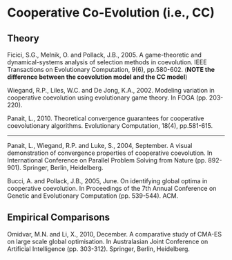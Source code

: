 # Cooperative Co-Evolution (i.e., CC)

## Theory

Ficici, S.G., Melnik, O. and Pollack, J.B., 2005. A game-theoretic and dynamical-systems analysis of selection methods in coevolution. IEEE Transactions on Evolutionary Computation, 9(6), pp.580-602. (**NOTE the difference between the coevolution model and the CC model**)

Wiegand, R.P., Liles, W.C. and De Jong, K.A., 2002. Modeling variation in cooperative coevolution using evolutionary game theory. In FOGA (pp. 203-220).

Panait, L., 2010. Theoretical convergence guarantees for cooperative coevolutionary algorithms. Evolutionary Computation, 18(4), pp.581-615.

-------

Panait, L., Wiegand, R.P. and Luke, S., 2004, September. A visual demonstration of convergence properties of cooperative coevolution. In International Conference on Parallel Problem Solving from Nature (pp. 892-901). Springer, Berlin, Heidelberg.

Bucci, A. and Pollack, J.B., 2005, June. On identifying global optima in cooperative coevolution. In Proceedings of the 7th Annual Conference on Genetic and Evolutionary Computation (pp. 539-544). ACM.

## Empirical Comparisons

Omidvar, M.N. and Li, X., 2010, December. A comparative study of CMA-ES on large scale global optimisation. In Australasian Joint Conference on Artificial Intelligence (pp. 303-312). Springer, Berlin, Heidelberg.
